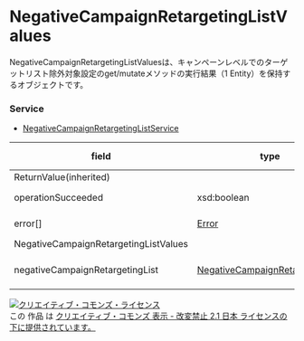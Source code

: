 # NegativeCampaignRetargetingListValues
NegativeCampaignRetargetingListValuesは、キャンペーンレベルでのターゲットリスト除外対象設定のget/mutateメソッドの実行結果（1 Entity）を保持するオブジェクトです。

### Service
+ [NegativeCampaignRetargetingListService](../services/NegativeCampaignRetargetingListService.md)

| field | type | max<br>Occurs | min<br>Occurs | resp<br>onse | add | set | remove | description | 
|---|---|---|---|---|---|---|---|---|
| ReturnValue(inherited)|||||||||
| operationSucceeded| xsd:boolean||||||| Process results. |
| error[]| <a href="./Error.md">Error</a>||||||| Details of error. |
| NegativeCampaignRetargetingListValues|||||||||
| negativeCampaignRetargetingList|<a href="./NegativeCampaignRetargetingList.md">NegativeCampaignRetargetingList</a>|1|0|○|-|-|-|Result of get/mutate method. |

<a rel="license" href="http://creativecommons.org/licenses/by-nd/2.1/jp/"><img alt="クリエイティブ・コモンズ・ライセンス" style="border-width:0" src="https://i.creativecommons.org/l/by-nd/2.1/jp/88x31.png" /></a><br />この 作品 は <a rel="license" href="http://creativecommons.org/licenses/by-nd/2.1/jp/">クリエイティブ・コモンズ 表示 - 改変禁止 2.1 日本 ライセンスの下に提供されています。</a>
